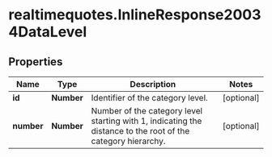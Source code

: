 # realtimequotes.InlineResponse20034DataLevel

## Properties

Name | Type | Description | Notes
------------ | ------------- | ------------- | -------------
**id** | **Number** | Identifier of the category level. | [optional] 
**number** | **Number** | Number of the category level starting with 1, indicating the distance to the root of the category hierarchy. | [optional] 


